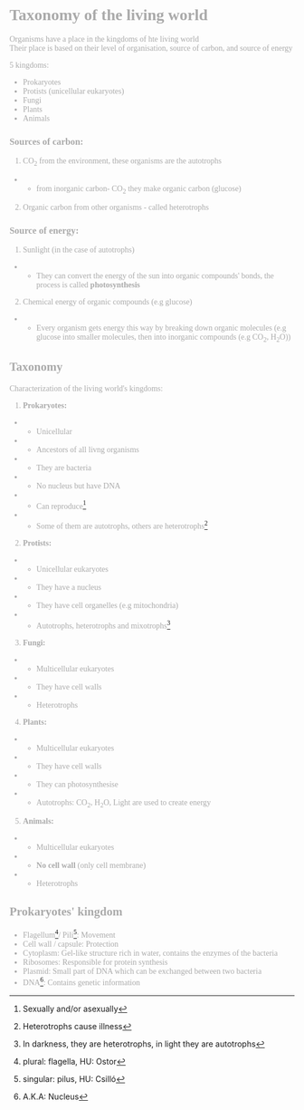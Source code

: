 <span style="font-family: 'cascadia code'; color: #aaaaaa">

# Taxonomy of the living world
Organisms have a place in the kingdoms of hte living world\
Their place is based on their level of organisation, source of carbon, and source of energy

5 kingdoms: 
* Prokaryotes
* Protists (unicellular eukaryotes)
* Fungi
* Plants
* Animals
### Sources of carbon:
1. CO<sub>2</sub> from the environment, these organisms are the autotrophs
* * from inorganic carbon- CO<sub>2</sub> they make organic carbon (glucose)
2. Organic carbon from other organisms - called heterotrophs
### Source of energy:
1. Sunlight (in the case of autotrophs)
* * They can convert the energy of the sun into organic compounds' bonds, the process is called **photosynthesis**
2. Chemical energy of organic compounds (e.g glucose)
* * Every organism gets energy this way by breaking down organic molecules (e.g glucose into smaller molecules, then into inorganic compounds (e.g CO<sub>2</sub>, H<sub>2</sub>O))
## Taxonomy
Characterization of the living world's kingdoms:
1. **Prokaryotes:**
* * Unicellular
* * Ancestors of all livng organisms
* * They are bacteria
* * No nucleus but have DNA
* * Can reproduce[^1]
* * Some of them are autotrophs, others are heterotrophs[^2]
[^1]: Sexually and/or asexually
[^2]: Heterotrophs cause illness
2. **Protists:**
* * Unicellular eukaryotes
* * They have a nucleus
* * They have cell organelles (e.g mitochondria)
* * Autotrophs, heterotrophs and mixotrophs[^3]
3. **Fungi:**
* * Multicellular eukaryotes
* * They have cell walls
* * Heterotrophs
4. **Plants:**
* * Multicellular eukaryotes
* * They have cell walls
* * They can photosynthesise
* * Autotrophs: CO<sub>2</sub>, H<sub>2</sub>O, Light are used to create energy
5. **Animals:**
* * Multicellular eukaryotes
* * **No cell wall** (only cell membrane)
* * Heterotrophs
## Prokaryotes' kingdom
* Flagellum[^4]/ Pili[^5]: Movement
* Cell wall / capsule: Protection
* Cytoplasm: Gel-like structure rich in water, contains the enzymes of the bacteria
* Ribosomes: Responsible for protein synthesis
* Plasmid: Small part of DNA which can be exchanged between two bacteria
* DNA[^6]: Contains genetic information
[^3]: In darkness, they are heterotrophs, in light they are autotrophs
[^4]: plural: flagella, HU: Ostor
[^5]: singular: pilus, HU: Csilló
[^6]: A.K.A: Nucleus
</span>
